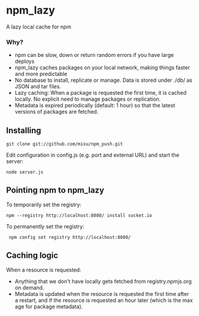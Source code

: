 # npm_lazy

A lazy local cache for npm

### Why?

- npm can be slow, down or return random errors if you have large deploys
- npm_lazy caches packages on your local network, making things faster and more predictable
- No database to install, replicate or manage. Data is stored under ./db/ as JSON and tar files.
- Lazy caching: When a package is requested the first time, it is cached locally. No explicit need to manage packages or replication.
- Metadata is expired periodically (default: 1 hour) so that the latest versions of packages are fetched.

## Installing

    git clone git://github.com/mixu/npm_push.git

Edit configuration in config.js (e.g. port and external URL) and start the server:

    node server.js

## Pointing npm to npm_lazy

To temporarily set the registry:

    npm --registry http://localhost:8080/ install socket.io

To permanently set the registry:

     npm config set registry http://localhost:8080/

## Caching logic

When a resource is requested:

- Anything that we don't have locally gets fetched from registry.npmjs.org on demand.
- Metadata is updated when the resource is requested the first time after a restart, and if the resource is requested an hour later (which is the max age for package metadata).

